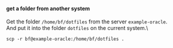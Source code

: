 #### get a folder from another system

Get the folder `/home/bf/dotfiles` from the server `example-oracle`.\
And put it into the folder `dotfiles` on the current system.\
```
scp -r bf@example-oracle:/home/bf/dotfiles .
```
